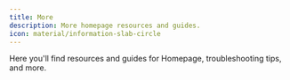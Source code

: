 ```yaml
---
title: More
description: More homepage resources and guides.
icon: material/information-slab-circle
---
```


Here you'll find resources and guides for Homepage, troubleshooting tips, and more.
